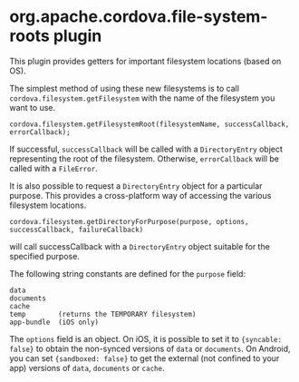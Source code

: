 org.apache.cordova.file-system-roots plugin
===========================================

This plugin provides getters for important filesystem locations (based on OS).

The simplest method of using these new filesystems is to call `cordova.filesystem.getFilesystem` with the name of the filesystem you want to use.

    cordova.filesystem.getFilesystemRoot(filesystemName, successCallback, errorCallback);

If successful, `successCallback` will be called with a `DirectoryEntry` object representing the root of the filesystem. Otherwise, `errorCallback` will be called with a `FileError`.

It is also possible to request a `DirectoryEntry` object for a particular purpose. This provides a cross-platform way of accessing the various filesystem locations.

    cordova.filesystem.getDirectoryForPurpose(purpose, options, successCallback, failureCallback)

will call successCallback with a `DirectoryEntry` object suitable for the specified purpose.

The following string constants are defined for the `purpose` field:

    data
    documents
    cache
    temp        (returns the TEMPORARY filesystem)
    app-bundle  (iOS only)

The `options` field is an object. On iOS, it is possible to set it to
`{syncable: false}` to obtain the non-synced versions of `data` or `documents`.
On Android, you can set `{sandboxed: false}` to get the external (not confined
to your app) versions of `data`, `documents` or `cache`.
